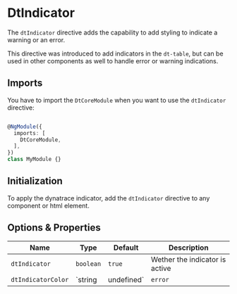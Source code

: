 # DtIndicator

The `dtIndicator` directive adds the capability to add styling to indicate a warning or an error. 

This directive was introduced to add indicators in the `dt-table`, but can be used in other components as well to handle error or warning indications. 

## Imports

You have to import the `DtCoreModule` when you want to use the `dtIndicator` directive:

```typescript

@NgModule({
  imports: [
    DtCoreModule,
  ],
})
class MyModule {}

```

## Initialization

To apply the dynatrace indicator, add the `dtIndicator` directive to any component or html element.

## Options & Properties

| Name | Type | Default | Description |
| --- | --- | --- | --- |
| `dtIndicator` | `boolean` | `true` | Wether the indicator is active | 
| `dtIndicatorColor` | `string | undefined` | `error` | Sets color. Possible options: <ul><li><code>error</code></li><li><code>warning</code></li></ul> |